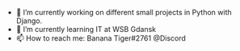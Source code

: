 - 🔭 I’m currently working on different small projects in Python with Django.
- 🌱 I’m currently learning IT at WSB Gdansk
- 📫 How to reach me: Banana Tiger#2761 @Discord

